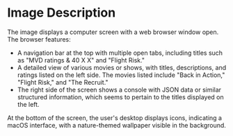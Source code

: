 # Image Description

The image displays a computer screen with a web browser window open. The browser features:

- A navigation bar at the top with multiple open tabs, including titles such as "MVD ratings & 40 X X" and "Flight Risk."
- A detailed view of various movies or shows, with titles, descriptions, and ratings listed on the left side. The movies listed include "Back in Action," "Flight Risk," and "The Recruit."
- The right side of the screen shows a console with JSON data or similar structured information, which seems to pertain to the titles displayed on the left.

At the bottom of the screen, the user's desktop displays icons, indicating a macOS interface, with a nature-themed wallpaper visible in the background.